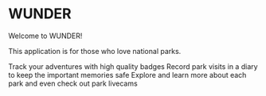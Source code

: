 # WUNDER

Welcome to WUNDER!

This application is for those who love national parks. 

Track your adventures with high quality badges
Record park visits in a diary to keep the important memories safe
Explore and learn more about each park and even check out park livecams

